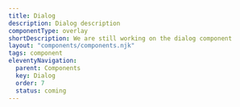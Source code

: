 ```yaml
---
title: Dialog
description: Dialog description
componentType: overlay
shortDescription: We are still working on the dialog component
layout: "components/components.njk"
tags: component
eleventyNavigation:
  parent: Components
  key: Dialog
  order: 7
  status: coming
---
```


